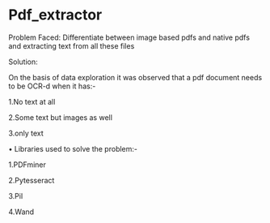 # Pdf_extractor


Problem Faced: Differentiate between image based pdfs and native pdfs and extracting text from all these files

Solution:

On the basis of data exploration it was observed that a pdf document needs to be OCR-d when it has:-

1.No text at all

2.Some text but images as well

3.only text

• Libraries used to solve the problem:-

1.PDFminer

2.Pytesseract

3.Pil

4.Wand
